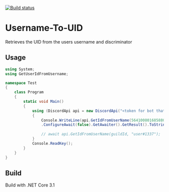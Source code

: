 [![Build status](https://ci.appveyor.com/api/projects/status/kjlcpsas7604ucnr?svg=true)](https://ci.appveyor.com/project/Spookywooky3/username-to-uid)
# Username-To-UID
Retrieves the UID from the users username and discriminator
## Usage
```csharp
using System;
using GetUserIdFromUsername;

namespace Test
{
    class Program
    {
        static void Main()
        {
            using (DiscordApi api = new DiscordApi("<token for bot that is inside the server>"))
            {
                Console.WriteLine(api.GetIdFromUserName(564100801685880834, "user#1337")
                .ConfigureAwait(false).GetAwaiter().GetResult().ToString());
                
                // await api.GetIdFromUserName(guildId, "user#1337");   
            }
            Console.ReadKey();
        }
    }
}
```
## Build
Build with .NET Core 3.1


